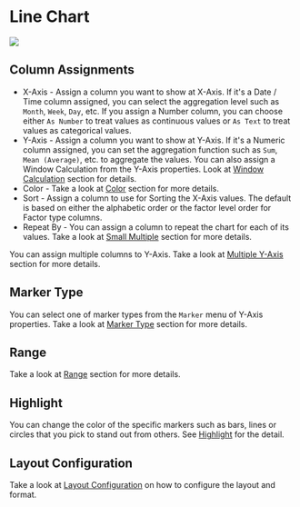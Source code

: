 # Line Chart

![](images/line.png)

## Column Assignments


* X-Axis - Assign a column you want to show at X-Axis. If it's a Date / Time column assigned, you can select the aggregation level such as `Month`, `Week`, `Day`, etc. If you assign a Number column, you can choose either `As Number` to treat values as continuous values or `As Text` to treat values as categorical values.  
* Y-Axis - Assign a column you want to show at Y-Axis. If it's a Numeric column assigned, you can set the aggregation function such as `Sum`, `Mean (Average)`, etc. to aggregate the values. You can also assign a Window Calculation from the Y-Axis properties. Look at [Window Calculation](window-calc.md) section for details.  
* Color - Take a look at [Color](color.md) section for more details.
* Sort - Assign a column to use for Sorting the X-Axis values. The default is based on either the alphabetic order or the factor level order for Factor type columns.
* Repeat By - You can assign a column to repeat the chart for each of its values. Take a look at [Small Multiple](small-multiple.md) section for more details.

You can assign multiple columns to Y-Axis. Take a look at [Multiple Y-Axis](multi-y.md) section for more details.


## Marker Type

You can select one of marker types from the `Marker` menu of Y-Axis properties. Take a look at [Marker Type](marker.md) section for more details.


## Range

Take a look at [Range](range.md) section for more details.

## Highlight 

You can change the color of the specific markers such as bars, lines or circles that you pick to stand out from others. See [Highlight](viz/highlight.md) for the detail. 


## Layout Configuration

Take a look at [Layout Configuration](layout.md) on how to configure the layout and format. 

